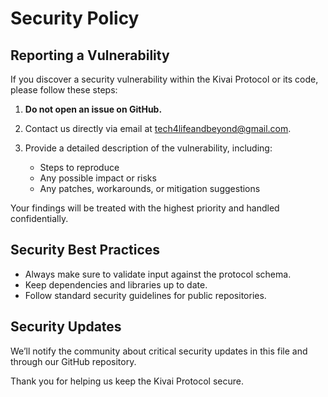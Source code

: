 # Security Policy

## Reporting a Vulnerability

If you discover a security vulnerability within the Kivai Protocol or its code, please follow these steps:

1. **Do not open an issue on GitHub.**
2. Contact us directly via email at [tech4lifeandbeyond@gmail.com](mailto:tech4lifeandbeyond@gmail.com).
3. Provide a detailed description of the vulnerability, including:

    - Steps to reproduce
    - Any possible impact or risks
    - Any patches, workarounds, or mitigation suggestions

Your findings will be treated with the highest priority and handled confidentially.

## Security Best Practices

- Always make sure to validate input against the protocol schema.
- Keep dependencies and libraries up to date.
- Follow standard security guidelines for public repositories.

## Security Updates

We’ll notify the community about critical security updates in this file and through our GitHub repository.

Thank you for helping us keep the Kivai Protocol secure.
